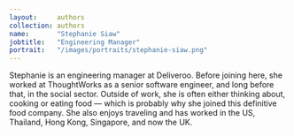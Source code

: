 ```yaml
---
layout:     authors
collection: authors
name:       "Stephanie Siaw"
jobtitle:   "Engineering Manager"
portrait:   "/images/portraits/stephanie-siaw.png"
---
```

Stephanie is an engineering manager at Deliveroo. Before joining here, she worked at ThoughtWorks as a senior software engineer, and long before that, in the social sector. Outside of work, she is often either thinking about, cooking or eating food — which is probably why she joined this definitive food company. She also enjoys traveling and has worked in the US, Thailand, Hong Kong, Singapore, and now the UK.
